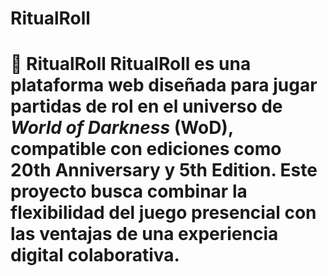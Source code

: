 # RitualRoll
# 🎲 RitualRoll  **RitualRoll** es una plataforma web diseñada para jugar partidas de rol en el universo de *World of Darkness* (WoD), compatible con ediciones como **20th Anniversary** y **5th Edition**. Este proyecto busca combinar la flexibilidad del juego presencial con las ventajas de una experiencia digital colaborativa.
